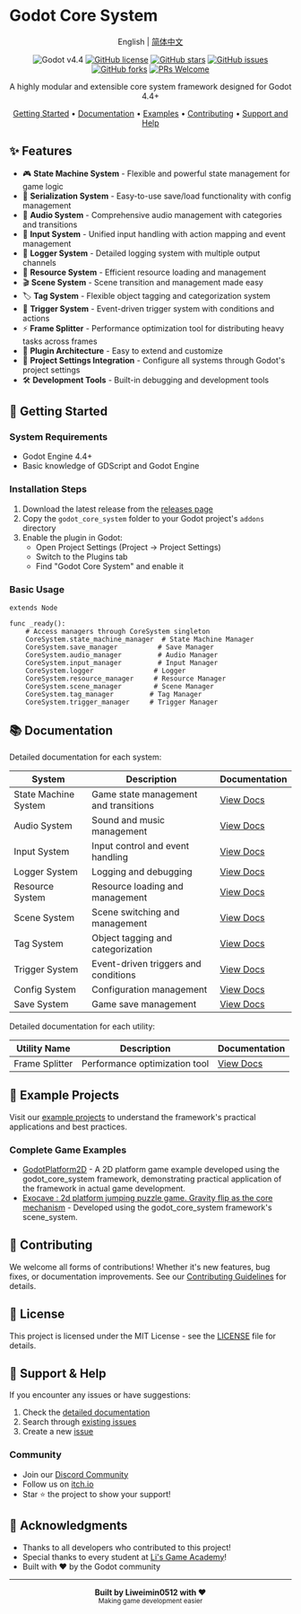 # Godot Core System

<div align="center">

English | [简体中文](README.md)

![Godot v4.4](https://img.shields.io/badge/Godot-v4.4-478cbf?logo=godot-engine&logoColor=white)
[![GitHub license](https://img.shields.io/github/license/Liweimin0512/godot_core_system)](LICENSE)
[![GitHub stars](https://img.shields.io/github/stars/Liweimin0512/godot_core_system)](https://github.com/Liweimin0512/godot_core_system/stargazers)
[![GitHub issues](https://img.shields.io/github/issues/Liweimin0512/godot_core_system)](https://github.com/Liweimin0512/godot_core_system/issues)
[![GitHub forks](https://img.shields.io/github/forks/Liweimin0512/godot_core_system)](https://github.com/Liweimin0512/godot_core_system/network)
[![PRs Welcome](https://img.shields.io/badge/PRs-welcome-brightgreen.svg)](CONTRIBUTING.md)

A highly modular and extensible core system framework designed for Godot 4.4+

[Getting Started](#-getting-started) •
[Documentation](docs/) •
[Examples](examples/) •
[Contributing](docs/CONTRIBUTING.md) •
[Support and Help](#-support--help)

</div>

## ✨ Features

- 🎮 **State Machine System** - Flexible and powerful state management for game logic
- 💾 **Serialization System** - Easy-to-use save/load functionality with config management
- 🎵 **Audio System** - Comprehensive audio management with categories and transitions
- 🎯 **Input System** - Unified input handling with action mapping and event management
- 📝 **Logger System** - Detailed logging system with multiple output channels
- 🎨 **Resource System** - Efficient resource loading and management
- 🎬 **Scene System** - Scene transition and management made easy
- 🏷️ **Tag System** - Flexible object tagging and categorization system
- 🔄 **Trigger System** - Event-driven trigger system with conditions and actions
- ⚡ **Frame Splitter** - Performance optimization tool for distributing heavy tasks across frames
- 🔧 **Plugin Architecture** - Easy to extend and customize
- 📱 **Project Settings Integration** - Configure all systems through Godot's project settings
- 🛠️ **Development Tools** - Built-in debugging and development tools

## 🚀 Getting Started

### System Requirements

- Godot Engine 4.4+
- Basic knowledge of GDScript and Godot Engine

### Installation Steps

1. Download the latest release from the [releases page](https://github.com/Liweimin0512/godot_core_system/releases)
2. Copy the `godot_core_system` folder to your Godot project's `addons` directory
3. Enable the plugin in Godot:
   - Open Project Settings (Project -> Project Settings)
   - Switch to the Plugins tab
   - Find "Godot Core System" and enable it

### Basic Usage

```gdscript
extends Node

func _ready():
    # Access managers through CoreSystem singleton
    CoreSystem.state_machine_manager  # State Machine Manager
    CoreSystem.save_manager          # Save Manager
    CoreSystem.audio_manager         # Audio Manager
    CoreSystem.input_manager         # Input Manager
    CoreSystem.logger               # Logger
    CoreSystem.resource_manager     # Resource Manager
    CoreSystem.scene_manager        # Scene Manager
    CoreSystem.tag_manager         # Tag Manager
    CoreSystem.trigger_manager     # Trigger Manager
```

## 📚 Documentation

Detailed documentation for each system:

| System               | Description                           | Documentation                             |
| -------------------- | ------------------------------------- | ----------------------------------------- |
| State Machine System | Game state management and transitions | [View Docs](docs/systems/state_machine_system.md) |
| Audio System         | Sound and music management            | [View Docs](docs/systems/audio_system.md)         |
| Input System         | Input control and event handling      | [View Docs](docs/systems/input_system.md)         |
| Logger System        | Logging and debugging                 | [View Docs](docs/systems/logger_system.md)        |
| Resource System      | Resource loading and management       | [View Docs](docs/systems/resource_system.md)      |
| Scene System         | Scene switching and management        | [View Docs](docs/systems/scene_system.md)         |
| Tag System           | Object tagging and categorization     | [View Docs](docs/systems/tag_system.md)           |
| Trigger System       | Event-driven triggers and conditions  | [View Docs](docs/systems/trigger_system.md)       |
| Config System        | Configuration management              | [View Docs](docs/systems/config_system.md)        |
| Save System          | Game save management                  | [View Docs](docs/systems/save_system.md)          |

Detailed documentation for each utility:

| Utility Name         | Description                           | Documentation                             |
|-------------------|----------------------------------|----------------------------------------|
| Frame Splitter       | Performance optimization tool         | [View Docs](docs/utils/frame_splitter.md)       |

## 🌟 Example Projects

Visit our [example projects](examples/) to understand the framework's practical applications and best practices.

### Complete Game Examples

- [GodotPlatform2D](https://github.com/LiGameAcademy/GodotPlatform2D) - A 2D platform game example developed using the godot_core_system framework, demonstrating practical application of the framework in actual game development.
- [Exocave : 2d platform jumping puzzle game. Gravity flip as the core mechanism](https://github.com/youer0219/Exocave) - Developed using the godot_core_system framework's scene_system.

## 🤝 Contributing

We welcome all forms of contributions! Whether it's new features, bug fixes, or documentation improvements. See our [Contributing Guidelines](docs/CONTRIBUTING.md) for details.

## 📄 License

This project is licensed under the MIT License - see the [LICENSE](LICENSE) file for details.

## 💖 Support & Help

If you encounter any issues or have suggestions:

1. Check the [detailed documentation](docs/)
2. Search through [existing issues](https://github.com/Liweimin0512/godot_core_system/issues)
3. Create a new [issue](https://github.com/Liweimin0512/godot_core_system/issues/new)

### Community

- Join our [Discord Community](https://discord.gg/V5nuzC2BcJ)
- Follow us on [itch.io](https://godot-li.itch.io/)
- Star ⭐ the project to show your support!

## 🙏 Acknowledgments

- Thanks to all developers who contributed to this project!
- Special thanks to every student at [Li's Game Academy](https://wx.zsxq.com/group/28885154818841)!
- Built with ❤️ by the Godot community

---

<div align="center">
    <strong>Built by Liweimin0512 with ❤️</strong><br>
    <sub>Making game development easier</sub>
</div>